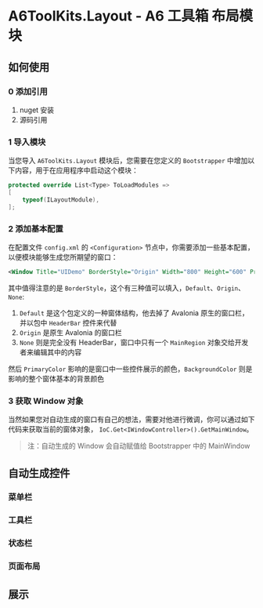 ﻿# A6ToolKits.Layout - A6 工具箱 布局模块

## 如何使用

### 0 添加引用

1. nuget 安装
2. 源码引用

### 1 导入模块

当您导入 `A6ToolKits.Layout` 模块后，您需要在您定义的 `Bootstrapper` 中增加以下内容，用于在应用程序中启动这个模块：

```csharp
protected override List<Type> ToLoadModules =>
[
    typeof(ILayoutModule),
];
```

### 2 添加基本配置

在配置文件 `config.xml` 的 `<Configuration>` 节点中，你需要添加一些基本配置，以便模块能够生成您所期望的窗口：

```xml
<Window Title="UIDemo" BorderStyle="Origin" Width="800" Height="600" PrimaryColor="#A6E3A1" BackgroundColor="#FFFFFF" Icon="Assert/Icon.png" />
```

其中值得注意的是 `BorderStyle`，这个有三种值可以填入，`Default`、`Origin`、`None`:

1. `Default` 是这个包定义的一种窗体结构，他去掉了 Avalonia 原生的窗口栏，并以包中 `HeaderBar` 控件来代替
2. `Origin` 是原生 Avalonia 的窗口栏
3. `None` 则是完全没有 HeaderBar，窗口中只有一个 `MainRegion` 对象交给开发者来编辑其中的内容

然后 `PrimaryColor` 影响的是窗口中一些控件展示的颜色，`BackgroundColor` 则是影响的整个窗体基本的背景颜色

### 3 获取 Window 对象

当然如果您对自动生成的窗口有自己的想法，需要对他进行微调，你可以通过如下代码来获取当前的窗体对象， `IoC.Get<IWindowController>().GetMainWindow`。

> 注：自动生成的 Window 会自动赋值给 Bootstrapper 中的 MainWindow

## 自动生成控件

### 菜单栏

### 工具栏

### 状态栏

### 页面布局

## 展示